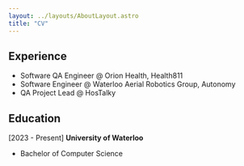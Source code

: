 ```yaml
---
layout: ../layouts/AboutLayout.astro
title: "CV"
---
```


## Experience

- Software QA Engineer @ Orion Health, Health811
- Software Engineer @ Waterloo Aerial Robotics Group, Autonomy
- QA Project Lead @ HosTalky

## Education

[2023 - Present] **University of Waterloo**

- Bachelor of Computer Science